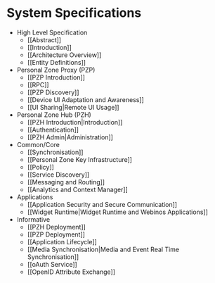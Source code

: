 System Specifications
=====================

-   High Level Specification
    -   [[Abstract]]
    -   [[Introduction]]
    -   [[Architecture Overview]]
    -   [[Entity Definitions]]
-   Personal Zone Proxy (PZP)
    -   [[PZP Introduction]]
    -   [[RPC]]
    -   [[PZP Discovery]]
    -   [[Device UI Adaptation and Awareness]]
    -   [[UI Sharing|Remote UI Usage]]
-   Personal Zone Hub (PZH)
    -   [[PZH Introduction|Introduction]]
    -   [[Authentication]]
    -   [[PZH Admin|Administration]]
-   Common/Core
    -   [[Synchronisation]]
    -   [[Personal Zone Key Infrastructure]]
    -   [[Policy]]
    -   [[Service Discovery]]
    -   [[Messaging and Routing]]
    -   [[Analytics and Context Manager]]
-   Applications
    -   [[Application Security and Secure Communication]]
    -   [[Widget Runtime|Widget Runtime and Webinos Applications]]
-   Informative
    -   [[PZH Deployment]]
    -   [[PZP Deployment]]
    -   [[Application Lifecycle]]
    -   [[Media Synchronisation|Media and Event Real Time Synchronisation]]
    -   [[oAuth Service]]
    -   [[OpenID Attribute Exchange]]

